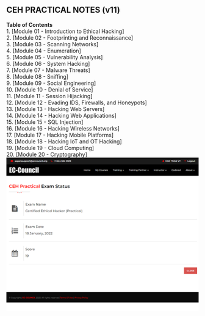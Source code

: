 <h2>CEH PRACTICAL NOTES (v11)</h2> 
<b>Table of Contents</b><br>
1. [Module 01 - Introduction to Ethical Hacking] <br>
2. [Module 02 - Footprinting and Reconnaissance] <br>
3. [Module 03 - Scanning Networks] <br>
4. [Module 04 - Enumeration] <br>
5. [Module 05 - Vulnerability Analysis] <br>
6. [Module 06 - System Hacking] <br>
7. [Module 07 - Malware Threats] <br>
8. [Module 08 - Sniffing] <br>
9. [Module 09 - Social Engineering] <br>
10. [Module 10 - Denial of Service] <br>
11. [Module 11 - Session Hijacking] <br>
12. [Module 12 - Evading IDS, Firewalls, and Honeypots] <br>
13. [Module 13 - Hacking Web Servers] <br>
14. [Module 14 - Hacking Web Applications] <br>
15. [Module 15 - SQL Injection] <br>
16. [Module 16 - Hacking Wireless Networks] <br>
17. [Module 17 - Hacking Mobile Platforms] <br>
18. [Module 18 - Hacking IoT and OT Hacking] <br>
19. [Module 19 - Cloud Computing] <br>
20. [Module 20 - Cryptography] <br>

<img src="./CEH-Practical-Exam-Status-ASPEN.png">





















